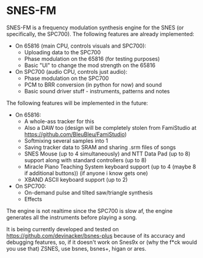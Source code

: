 # SNES-FM
SNES-FM is a frequency modulation synthesis engine for the SNES (or specifically, the SPC700).
The following features are already implemented:
- On 65816 (main CPU, controls visuals and SPC700):
  - Uploading data to the SPC700
  - Phase modulation on the 65816 (for testing purposes)
  - Basic "UI" to change the mod strength on the 65816
- On SPC700 (audio CPU, controls just audio):
  - Phase modulation on the SPC700
  - PCM to BRR conversion (in python for now) and sound
  - Basic sound driver stuff - instruments, patterns and notes

The following features will be implemented in the future:
- On 65816:
  - A whole-ass tracker for this
  - Also a DAW too (design will be completely stolen from FamiStudio at https://github.com/BleuBleu/FamiStudio) 
  - Softmixing several samples into 1 
  - Saving tracker data to SRAM and sharing .srm files of songs
  - SNES Mouse (up to 4 simultaneously) and NTT Data Pad (up to 8) support along with standard controllers (up to 8) 
  - Miracle Piano Teaching System keyboard support (up to 4 (maybe 8 if additional buttons)) (if anyone i know gets one)
  - XBAND ASCII keyboard support (up to 2)
- On SPC700:
  - On-demand pulse and tilted saw/triangle synthesis 
  - Effects

The engine is not realtime since the SPC700 is slow af, the engine generates all the instruments before playing a song.

It is being currently developed and tested on https://github.com/devinacker/bsnes-plus because of its accuracy and debugging features, so, if it doesn't work on Snes9x or (why the f*ck would you use that) ZSNES, use bsnes, bsnes+, higan or ares.
